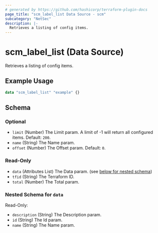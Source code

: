 ```yaml
---
# generated by https://github.com/hashicorp/terraform-plugin-docs
page_title: "scm_label_list Data Source - scm"
subcategory: "NetSec"
description: |-
  Retrieves a listing of config items.
---
```


# scm_label_list (Data Source)

Retrieves a listing of config items.

## Example Usage

```terraform
data "scm_label_list" "example" {}
```

<!-- schema generated by tfplugindocs -->
## Schema

### Optional

- `limit` (Number) The Limit param. A limit of -1 will return all configured items. Default: `200`.
- `name` (String) The Name param.
- `offset` (Number) The Offset param. Default: `0`.

### Read-Only

- `data` (Attributes List) The Data param. (see [below for nested schema](#nestedatt--data))
- `tfid` (String) The Terraform ID.
- `total` (Number) The Total param.

<a id="nestedatt--data"></a>
### Nested Schema for `data`

Read-Only:

- `description` (String) The Description param.
- `id` (String) The Id param.
- `name` (String) The Name param.
